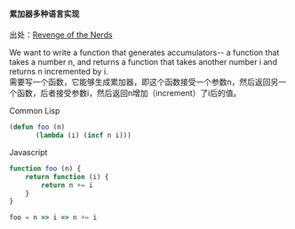 
#### 累加器多种语言实现
出处：[Revenge of the Nerds](http://www.paulgraham.com/icad.html)      

We want to write a function that generates accumulators-- a function that takes a number n, and returns a function that takes another number i and returns n incremented by i.      
需要写一个函数，它能够生成累加器，即这个函数接受一个参数n，然后返回另一个函数，后者接受参数i，然后返回n增加（increment）了i后的值。

Common Lisp
```lisp
(defun foo (n)
　　　　(lambda (i) (incf n i)))
```

Javascript
```javascript
function foo (n) {
    return function (i) {
        return n += i 
    } 
}
```

```javascript
foo = n => i => n += i
```
